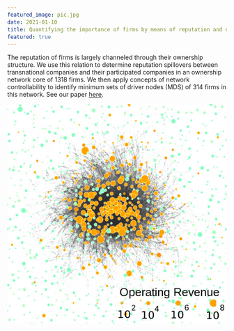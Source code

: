 ```yaml
---
featured_image: pic.jpg
date: 2021-01-10
title: Quantifying the importance of firms by means of reputation and network control
featured: true
---
```


The reputation of firms is largely channeled through their ownership structure. We use this relation to determine reputation spillovers between transnational companies and their participated companies in an ownership network core of 1318 firms. We then apply concepts of network controllability to identify minimum sets of driver nodes (MDS) of 314 firms in this network. See our paper [here](https://www.sg.ethz.ch/media/publication_files/2101.05010.pdf).

![reputation](pic.jpg)
